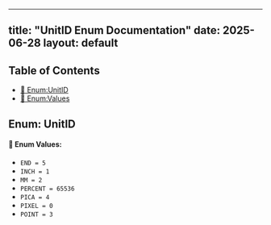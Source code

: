 <!-- Formatted by A³BS formatter.py -->
<!-- Generated by A³BS document.py -->
---
title: "UnitID Enum Documentation"
date: 2025-06-28
layout: default
---

## Table of Contents
- [🔧 Enum:UnitID](#enum-unitid)
- [🔧 Enum:Values](#enum-values)
## Enum: UnitID
#### 📝 Enum Values:
<a name="enum-values"></a>
  - `END = 5`
  - `INCH = 1`
  - `MM = 2`
  - `PERCENT = 65536`
  - `PICA = 4`
  - `PIXEL = 0`
  - `POINT = 3`